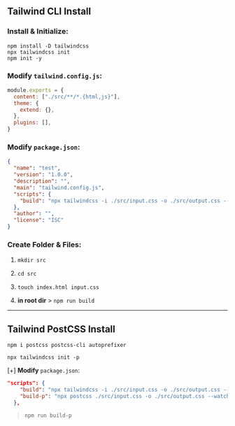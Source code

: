 <h2 align="">Tailwind CLI Install</h2>


### Install & Initialize: 

```
npm install -D tailwindcss
npx tailwindcss init
npm init -y
```
### Modify `tailwind.config.js`:

```js
module.exports = {
  content: ["./src/**/*.{html,js}"],
  theme: {
    extend: {},
  },
  plugins: [],
}
```

### Modify `package.json`:

```json
{
  "name": "test",
  "version": "1.0.0",
  "description": "",
  "main": "tailwind.config.js",
  "scripts": {
    "build": "npx tailwindcss -i ./src/input.css -o ./src/output.css --watch"
  },
  "author": "",
  "license": "ISC"
}
```

### Create Folder & Files:

1. ```mkdir src```

2. ```cd src ```

3. ```touch index.html input.css```

4. **in root dir** > ```npm run build```

---

<h2 align="">Tailwind PostCSS Install</h2>

`npm i postcss postcss-cli autoprefixer`

`npx tailwindcss init -p`

[+] **Modify** `package.json`:

```json
"scripts": {
    "build": "npx tailwindcss -i ./src/input.css -o ./src/output.css --watch",
    "build-p": "npx postcss ./src/input.css -o ./src/output.css --watch"
  },
```

> `npm run build-p` 
